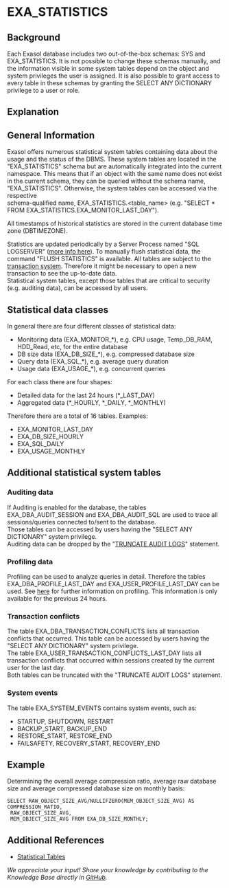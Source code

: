 # EXA_STATISTICS 
## Background

Each Exasol database includes two out-of-the-box schemas: SYS and EXA_STATISTICS. It is not possible to change these schemas manually, and the information visible in some system tables depend on the object and system privileges the user is assigned. It is also possible to grant access to every table in these schemas by granting the SELECT ANY DICTIONARY privilege to a user or role. 

## Explanation

## General Information

Exasol offers numerous statistical system tables containing data about the usage and the status of the DBMS. These system tables are located in the "EXA_STATISTICS" schema but are automatically integrated into the current namespace. This means that if an object with the same name does not exist in the current schema, they can be queried without the schema name, "EXA_STATISTICS". Otherwise, the system tables can be accessed via the respective  
schema-qualified name, EXA_STATISTICS.<table_name> (e.g. "SELECT * FROM EXA_STATISTICS.EXA_MONITOR_LAST_DAY").

All timestamps of historical statistics are stored in the current database time zone (DBTIMEZONE).

Statistics are updated periodically by a Server Process named "SQL LOGSERVER" ([more info here](https://exasol.my.site.com/s/article/The-Exasol-Logserver)). To manually flush statistical data, the command "FLUSH STATISTICS" is available. All tables are subject to the [transaction system](https://docs.exasol.com/database_concepts/transaction_management.htm). Therefore it might be necessary to open a new transaction to see the up-to-date data.  
Statistical system tables, except those tables that are critical to security (e.g. auditing data), can be accessed by all users.

## Statistical data classes

In general there are four different classes of statistical data:

* Monitoring data (EXA_MONITOR_*), e.g. CPU usage, Temp_DB_RAM, HDD_Read, etc, for the entire database
* DB size data (EXA_DB_SIZE_*), e.g. compressed database size
* Query data (EXA_SQL_*), e.g. average query duration
* Usage data (EXA_USAGE_*), e.g. concurrent queries

For each class there are four shapes:

* Detailed data for the last 24 hours (*_LAST_DAY)
* Aggregated data (*_HOURLY, *_DAILY, *_MONTHLY)

Therefore there are a total of 16 tables. Examples:

* EXA_MONITOR_LAST_DAY
* EXA_DB_SIZE_HOURLY
* EXA_SQL_DAILY
* EXA_USAGE_MONTHLY

## Additional statistical system tables

### Auditing data

If Auditing is enabled for the database, the tables EXA_DBA_AUDIT_SESSION and EXA_DBA_AUDIT_SQL are used to trace all sessions/queries connected to/sent to the database.  
Those tables can be accessed by users having the "SELECT ANY DICTIONARY" system privilege.  
Auditing data can be dropped by the "[TRUNCATE AUDIT LOGS](https://docs.exasol.com/sql/truncate_audit_logs.htm)" statement.

### Profiling data

Profiling can be used to analyze queries in detail. Therefore the tables EXA_DBA_PROFILE_LAST_DAY and EXA_USER_PROFILE_LAST_DAY can be used. See [here](https://docs.exasol.com/database_concepts/profiling.htm) for further information on profiling. This information is only available for the previous 24 hours.

### Transaction conflicts

The table EXA_DBA_TRANSACTION_CONFLICTS lists all transaction conflicts that occurred. This table can be accessed by users having the "SELECT ANY DICTIONARY" system privilege.  
The table EXA_USER_TRANSACTION_CONFLICTS_LAST_DAY lists all transaction conflicts that occurred within sessions created by the current user for the last day.  
Both tables can be truncated with the "TRUNCATE AUDIT LOGS" statement.

### System events

The table EXA_SYSTEM_EVENTS contains system events, such as:

* STARTUP, SHUTDOWN, RESTART
* BACKUP_START, BACKUP_END
* RESTORE_START, RESTORE_END
* FAILSAFETY, RECOVERY_START, RECOVERY_END

## Example

Determining the overall average compression ratio, average raw database size and average compressed database size on monthly basis:


```"code-sql"
SELECT RAW_OBJECT_SIZE_AVG/NULLIFZERO(MEM_OBJECT_SIZE_AVG) AS COMPRESSION_RATIO,        
 RAW_OBJECT_SIZE_AVG,        
 MEM_OBJECT_SIZE_AVG FROM EXA_DB_SIZE_MONTHLY;
```
## Additional References

* [Statistical Tables](https://docs.exasol.com/sql_references/metadata/statistical_system_table.htm)

*We appreciate your input! Share your knowledge by contributing to the Knowledge Base directly in [GitHub](https://github.com/exasol/public-knowledgebase).* 